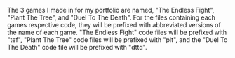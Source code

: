 The 3 games I made in for my portfolio are named, "The Endless Fight", "Plant The Tree", and "Duel To The Death".
 For the files containing each games respective code, they will be prefixed with abbreviated versions of the name of each game. 
 "The Endless Fight" code files will be prefixed with "tef", "Plant The Tree" code files will be prefixed with "plt",
 and the "Duel To The Death" code file will be prefixed with "dttd".
